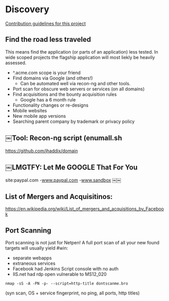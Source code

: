# Discovery


[Contribution guidelines for this project](images/image1.png)

## Find the road less traveled

This means find the application (or parts of an application) less tested. In wide scoped projects the flagship application will most liekly be heavily assessed. 

- ^.acme.com scope is your friend
- Find domains via Google (and others!)
  - Can be automated well via recon-ng and other tools.
- Port scan for obscure web servers or services (on all domains)
- Find acquisitions and the bounty acquisition rules
  - Google has a 6 month rule
- Functionality changes or re-designs
- Mobile websites
- New mobile app versions
- Searching parent company by trademark or privacy policy

## ￼Tool: Recon-ng script (enumall.sh
https://github.com/jhaddix/domain

## ￼LMGTFY: Let Me GOOGLE That For You
site:paypal.com -www.paypal.com -www.sandbox
￼￼
## List of Mergers and Acquisitinos:
https://en.wikipedia.org/wiki/List_of_mergers_and_acquisitions_by_Facebook

## Port Scanning
Port scanning is not just for Netpen! A full port scan of all your new found targets will usually yield #win:

- separate webapps
- extraneous services
- Facebook had Jenkins Script console with no auth
- IIS.net had rdp open vulnerable to MS12_020

``nmap -sS -A -PN -p- --script=http-title dontscanme.bro``

(syn scan, OS + service fingerprint, no ping, all ports, http titles)

